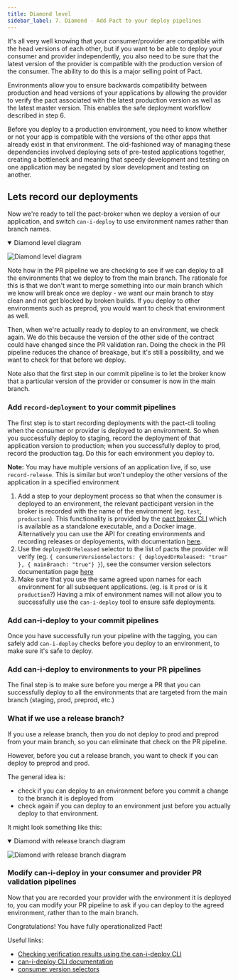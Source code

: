 ```yaml
---
title: Diamond level
sidebar_label: 7. Diamond - Add Pact to your deploy pipelines
---
```


It's all very well knowing that your consumer/provider are compatible with the head versions of each other, but if you want to be able to deploy your consumer and provider independently, you also need to be sure that the latest version of the provider is compatible with the production version of the consumer. The ability to do this is a major selling point of Pact.

Environments allow you to ensure backwards compatibility between production and head versions of your applications by allowing the provider to verify the pact associated with the latest production version as well as the latest master version. This enables the safe deployment workflow described in step 6.

Before you deploy to a production environment, you need to know whether or not your app is compatible with the versions of the other apps that already exist in that environment. The old-fashioned way of managing these dependencies involved deploying sets of pre-tested applications together, creating a bottleneck and meaning that speedy development and testing on one application may be negated by slow development and testing on another.

## Lets record our deployments

Now we're ready to tell the pact-broker when we deploy a version of our application, and switch `can-i-deploy` to use environment names rather than branch names.

<details open>
  <summary>Diamond level diagram</summary>

![Diamond level diagram](images/diamond.png)
</details>

Note how in the PR pipeline we are checking to see if we can deploy to all the environments that we deploy to from 
the main branch. The rationale for this is that we don't want to merge something into our main branch which we know 
will break once we deploy - we want our main branch to stay clean and not get blocked by broken builds.  If you 
deploy to other environments such as preprod, you would want to check that environment as well.

Then, when we're actually ready to deploy to an environment, we check again. We do this because the version of the 
other side of the contract could have changed since the PR validation ran.  Doing the check in the PR pipeline 
reduces the chance of breakage, but it's still a possibility, and we want to check for that before we deploy.

Note also that the first step in our commit pipeline is to let the broker know that a particular version of the 
provider or consumer is now in the main branch.

### Add `record-deployment` to your commit pipelines

The first step is to start recording deployments with the pact-cli tooling when the consumer or provider is deployed to an environment. So when you successfully deploy to staging, record the deployment of that application version to production; when you successfully deploy to prod, record the production tag. Do this for each environment you deploy to. 

__Note:__ You may have multiple versions of an application live, if so, use `record-release`. This is similar but won't undeploy the other versions of the application in a specified environment

1. Add a step to your deployment process so that when the consumer is deployed to an environment, the relevant pacticipant version in the broker is recorded with the name of the environment (eg. `test`, `production`). This functionality is provided by the [pact broker CLI](/pact_broker/client_cli/readm#record-deployment) which is available as a standalone executable, and a Docker image. Alternatively you can use the API for creating environments and recording releases or deployements, with documentation [here](https://docs.pact.io/pact_broker/recording_deployments_and_releases#environments).
2. Use the `deployedOrReleased` selector to the list of pacts the provider will verify (eg. `{ consumerVersionSelectors: { deployedOrReleased: "true" }, { mainBranch: "true"} }`), see the consumer version selectors documentation page [here](https://docs.pact.io/pact_broker/advanced_topics/consumer_version_selectors)
3. Make sure that you use the same agreed upon names for each environment for all subsequent applications. (eg. is it `prod` or is it `production`?) Having a mix of environment names will not allow you to successfully use the `can-i-deploy` tool to ensure safe deployments.

### Add can-i-deploy to your commit pipelines

Once you have successfully run your pipeline with the tagging, you can safely add `can-i-deploy` checks before you 
deploy to an environment, to make sure it's safe to deploy.

### Add can-i-deploy to environments to your PR pipelines

The final step is to make sure before you merge a PR that you can successfully deploy to all the environments that are 
targeted from the main branch (staging, prod, preprod, etc.)

### What if we use a release branch?

If you use a release branch, then you do not deploy to prod and preprod from your main branch, so you can eliminate 
that check on the PR pipeline.

However, before you cut a release branch, you want to check if you can deploy to preprod and prod.

The general idea is:

- check if you can deploy to an environment before you commit a change to the branch it is deployed from
- check again if you can deploy to an environment just before you actually deploy to that environment.

It might look something like this:

<details open>
  <summary>Diamond with release branch diagram</summary>

![Diamond with release branch diagram](images/diamond-release.png)
</details>

### Modify can-i-deploy in your consumer and provider PR validation pipelines

Now that you are recorded your provider with the environment it is deployed to, you can modify your PR pipeline to 
ask if you can deploy to the agreed environment, rather than to the main branch.

Congratulations! You have fully operationalized Pact!


Useful links:

* [Checking verification results using the can-i-deploy CLI](/pact_broker/can_i_deploy/)
* [can-i-deploy CLI documentation](/pact_broker/client_cli/readme#can-i-deploy)
* [consumer version selectors](https://docs.pact.io/pact_broker/advanced_topics/consumer_version_selectors)